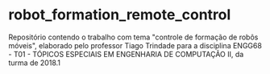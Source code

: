 # robot_formation_remote_control
Repositório contendo o trabalho com tema "controle de formação de robôs móveis", elaborado pelo professor Tiago Trindade para a disciplina ENGG68 - T01 - TÓPICOS ESPECIAIS EM ENGENHARIA DE COMPUTAÇÃO II, da turma de 2018.1
